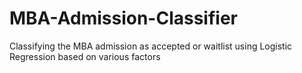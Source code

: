 # MBA-Admission-Classifier
Classifying the MBA admission as accepted or waitlist using Logistic Regression based on various factors
